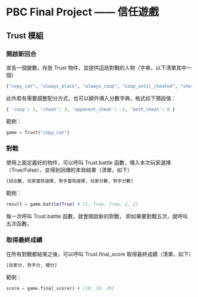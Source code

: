 # PBC Final Project —— 信任遊戲

## Trust 模組

### 開啟新回合

宣告一個變數，存放 Trust 物件，並提供這局對戰的人物（字串，以下清單其中一個）
```python
["copy_cat", "always_black", "always_coop", "coop_until_cheated", "sherlock", "copy_kitten"]
```

此外若有需要調整配分方式，也可以額外傳入分數字典，格式如下預設值：

```python
{ 'coop': 2, 'cheat': 3, 'opponent_cheat': -1, 'both_cheat': 0 }
```

範例：

```python
game = Trust("copy_cat")
```

### 對戰

使用上面定義好的物件，可以呼叫 Trust.battle 函數，傳入本次玩家選擇（True/False），並得到回傳的本局結果（清單，如下）

```python
[回合數, 玩家當局選擇, 對手當局選擇, 玩家分數, 對手分數]
```

範例：

```python
result = game.battle(True) # [1, True, True, 2, 2]
```

每一次呼叫 Trust.battle 函數，就會開啟新的對戰，
即如果要對戰五次，就呼叫五次函數。

### 取得最終成績

在所有對戰都結束之後，可以呼叫 Trust.final_score 取得最終成績（清單，如下）

```python
[玩家分, 對手分, 總分]
```

範例：

```python
score = game.final_score() # [10, 10, 20]
```
